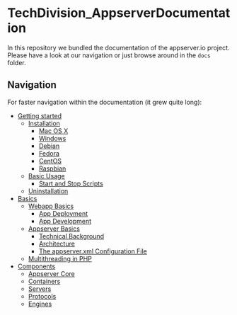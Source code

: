 TechDivision_AppserverDocumentation
===================================

In this repository we bundled the documentation of the appserver.io project.
Please have a look at our navigation or just browse around in the `docs` folder.

## Navigation
For faster navigation within the documentation (it grew quite long):

- [Getting started](<docs/getting-started/>)
	* [Installation](<docs/getting-started/installation.md>)
		- [Mac OS X](<docs/getting-started/installation.md#mac-os-x>)
		- [Windows](<docs/getting-started/installation.md#windows>)
		- [Debian](<docs/getting-started/installation.md#debian>)
		- [Fedora](<docs/getting-started/installation.md#fedora>)
		- [CentOS](<docs/getting-started/installation.md#centos>)
		- [Raspbian](<docs/getting-started/installation.md#raspbian>)
	* [Basic Usage](<docs/getting-started/basic-usage.md>)
		- [Start and Stop Scripts](<docs/getting-started/basic-usage.md#start-and-stop-scripts>)
	* [Uninstallation](<docs/getting-started/uninstallation.md>)
- [Basics](<docs/basics>)
    * [Webapp Basics](<docs/basics/webapp-basics/>)
        - [App Deployment](<docs/basics/webapp-basics/app-deployment.md>)
        - [App Development](<docs/basics/webapp-basics/app-development.md>)
    * [Appserver Basics](<docs/basics/appserver-basics/>)
        - [Technical Background](<docs/basics/appserver-basics/technical-background.md>)
        - [Architecture](<docs/basics/appserver-basics/architecture.md>)
        - [The appserver.xml Configuration File](<docs/basics/appserver-basics/the-appserver_xml-configuration-file.md>)
    * [Multithreading in PHP](<docs/basics/multithreading-in-php/>)
- [Components](<docs/components/>)
	* [Appserver Core](<docs/components/appserver-core>)
	* [Containers](<docs/components/containers>)
	* [Servers](<docs/components/servers>)
	* [Protocols](<docs/components/protocols>)
	* [Engines](<docs/components/engines>)
